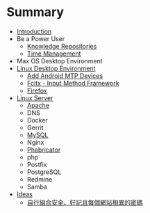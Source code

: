 # Summary

* [Introduction](README.md)
* Be a Power User
   * [Knowledge Repositories](contents/knowledge_repositories.md)
   * [Time Management](contents/time_management.md)
* Max OS Desktop Environment
* [Linux Desktop Environment](contents/linux_desktop_environment.md)
   * [Add Android MTP Devices](contents/add_android_mtp_devices.md)
   * [Fcitx - Input Method Framework](contents/fcitx_-_input_method_framework.md)
   * [Firefox](contents/firefox.md)
* [Linux Server](contents/linux_server.md)
   * [Apache](contents/apache.md)
   * DNS
   * Docker
   * Gerrit
   * [MySQL](contents/mysql.md)
   * Nginx
   * [Phabricator](contents/phabricator.md)
   * php
   * Postfix
   * PostgreSQL
   * Redmine
   * Samba
* [Ideas](contents/ideas.md)
   * [自行組合安全、好記且每個網站相異的密碼](contents/zi_xing_zu_he_an_quan_3001_hao_ji_qie_mei_ge_wang_zhan_xiang_yi_de_mi_ma.md)

